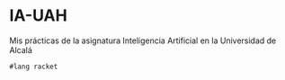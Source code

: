# IA-UAH
Mis prácticas de la asignatura Inteligencia Artificial en la Universidad de Alcalá

```#lang racket```

